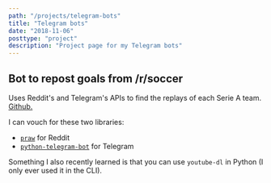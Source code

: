 ```yaml
---
path: "/projects/telegram-bots"
title: "Telegram bots"
date: "2018-11-06"
posttype: "project"
description: "Project page for my Telegram bots"
---
```


## Bot to repost goals from /r/soccer

Uses Reddit's and Telegram's APIs to find the replays of each Serie A team. [Github.](https://github.com/TommasoAmici/r_soccer_goals)

I can vouch for these two libraries:

- [`praw`](https://praw.readthedocs.io/en/latest/) for Reddit
- [`python-telegram-bot`](https://python-telegram-bot.org/) for Telegram

Something I also recently learned is that you can use `youtube-dl` in Python (I only ever used it in the CLI).
